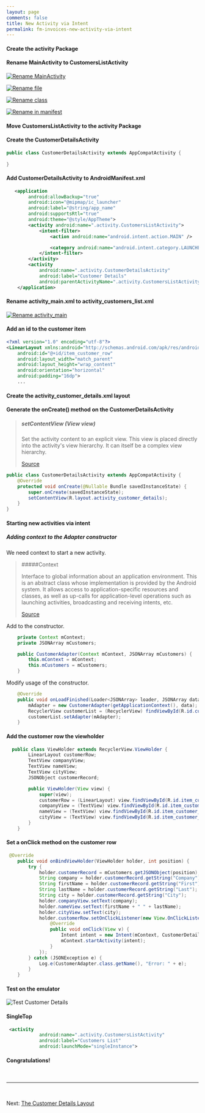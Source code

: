 ```yaml
---
layout: page
comments: false
title: New Activity via Intent
permalink: fm-invoices-new-activity-via-intent
---
```


#### Create the activity Package

#### Rename MainActivity to CustomersListActivity

[![Rename MainActivity][1]][1]

[1]: http://throw.rocks/fm-invoices/14_new_activity/new_activity_01_rename_mainactivity_file.png

[![Rename file][2]][2]

[2]: http://throw.rocks/fm-invoices/14_new_activity/new_activity_02_rename_file.png

[![Rename class][3]][3]

[3]: http://throw.rocks/fm-invoices/14_new_activity/new_activity_03_rename_class.png

[![Rename in manifest][4]][4]

[4]: http://throw.rocks/fm-invoices/14_new_activity/new_activity_04_rename_in_manifest.png

#### Move CustomersListActivity to the activity Package

#### Create the CustomerDetailsActivity

```java
public class CustomerDetailsActivity extends AppCompatActivity {
   
}
```

#### Add CustomerDetailsActivity to AndroidManifest.xml

```xml
   <application
        android:allowBackup="true"
        android:icon="@mipmap/ic_launcher"
        android:label="@string/app_name"
        android:supportsRtl="true"
        android:theme="@style/AppTheme">
        <activity android:name=".activity.CustomersListActivity">
            <intent-filter>
                <action android:name="android.intent.action.MAIN" />

                <category android:name="android.intent.category.LAUNCHER" />
            </intent-filter>
        </activity>
        <activity
            android:name=".activity.CustomerDetailsActivity"
            android:label="Customer Details"
            android:parentActivityName=".activity.CustomersListActivity" />
    </application>
```

#### Rename activity_main.xml to activity_customers_list.xml

[![Rename activity_main][5]][5]

[5]: http://throw.rocks/fm-invoices/14_new_activity/new_activity_05_rename_customers_list.png

#### Add an id to the customer item

```xml
<?xml version="1.0" encoding="utf-8"?>
<LinearLayout xmlns:android="http://schemas.android.com/apk/res/android"
    android:id="@+id/item_customer_row"
    android:layout_width="match_parent"
    android:layout_height="wrap_content"
    android:orientation="horizontal"
    android:padding="16dp">
    ...
```

#### Create the activity_customer_details.xml layout

#### Generate the onCreate() method on the CustomerDetailsActivity

>##### setContentView (View view)
>
>Set the activity content to an explicit view. This view is placed directly into the activity's view hierarchy. It can itself be a complex view hierarchy. 
>
>[Source](https://developer.android.com/reference/android/app/Activity.html#setContentView(android.view.View))



```java
public class CustomerDetailsActivity extends AppCompatActivity {
    @Override
    protected void onCreate(@Nullable Bundle savedInstanceState) {
        super.onCreate(savedInstanceState);
        setContentView(R.layout.activity_customer_details);
    }
}
```

#### Starting new activities via intent



##### Adding context to the Adapter constructor

We need context to start a new activity.

>#####Context
>
>Interface to global information about an application environment. This is an abstract class whose implementation is provided by the Android system. It allows access to application-specific resources and classes, as well as up-calls for application-level operations such as launching activities, broadcasting and receiving intents, etc.
>
>[Source](https://developer.android.com/reference/android/content/Context.html)

Add to the constructor.

```java
    private Context mContext;
    private JSONArray mCustomers;

    public CustomerAdapter(Context mContext, JSONArray mCustomers) {
        this.mContext = mContext;
        this.mCustomers = mCustomers;
    }
```

Modify usage of the constructor.

```java
    @Override
    public void onLoadFinished(Loader<JSONArray> loader, JSONArray data) {
        mAdapter = new CustomerAdapter(getApplicationContext(), data);
        RecyclerView customerList = (RecyclerView) findViewById(R.id.customers_list);
        customerList.setAdapter(mAdapter);
    }
```

#### Add the customer row the viewholder

```java
  public class ViewHolder extends RecyclerView.ViewHolder {
        LinearLayout customerRow;
        TextView companyView;
        TextView nameView;
        TextView cityView;
        JSONObject customerRecord;

        public ViewHolder(View view) {
            super(view);
            customerRow = (LinearLayout) view.findViewById(R.id.item_customer_row);
            companyView = (TextView) view.findViewById(R.id.item_customer_company);
            nameView = (TextView) view.findViewById(R.id.item_customer_name);
            cityView = (TextView) view.findViewById(R.id.item_customer_city);
        }
    }
```
#### Set a onClick method on the customer row


```java
 @Override
    public void onBindViewHolder(ViewHolder holder, int position) {
        try {
            holder.customerRecord = mCustomers.getJSONObject(position);
            String company = holder.customerRecord.getString("Company");
            String firstName = holder.customerRecord.getString("First");
            String lastName = holder.customerRecord.getString("Last");
            String city = holder.customerRecord.getString("City");
            holder.companyView.setText(company);
            holder.nameView.setText(firstName + " " + lastName);
            holder.cityView.setText(city);
            holder.customerRow.setOnClickListener(new View.OnClickListener() {
                @Override
                public void onClick(View v) {
                    Intent intent = new Intent(mContext, CustomerDetailsActivity.class);
                    mContext.startActivity(intent);
                }
            });
        } catch (JSONException e) {
            Log.e(CustomerAdapter.class.getName(), "Error: " + e);
        }
    }
```

#### Test on the emulator

![Test Customer Details](http://throw.rocks/fm-invoices/14_new_activity/new_activity_06_test_customer_details.png)


#### SingleTop

```xml
 <activity
            android:name=".activity.CustomersListActivity"
            android:label="Customers List"
            android:launchMode="singleInstance">
```

#### Congratulations!


<br/>
<hr/>
<br/>

Next: <a href="/fm-invoices-customer-details.html">The Customer Details Layout</a>